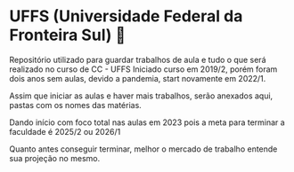 # UFFS (Universidade Federal da Fronteira Sul) 🚀
 
 Repositório utilizado para guardar trabalhos de aula e tudo o que será realizado no curso de CC - UFFS
 Iniciado curso em 2019/2, porém foram dois anos sem aulas, devido a pandemia, start novamente em 2022/1.
 
 Assim que iniciar as aulas e haver mais trabalhos, serão anexados aqui, pastas com os nomes das matérias.
 
 Dando início com foco total nas aulas em 2023 pois a meta para terminar a faculdade é 2025/2 ou 2026/1
 
 Quanto antes conseguir terminar, melhor o mercado de trabalho entende sua projeção no mesmo.
